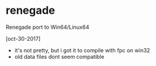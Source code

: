 # renegade
Renegade port to Win64/Linux64

[oct-30-2017]
 - it's not pretty, but i got it to compile with fpc on win32
 - old data files dont seem compatible
